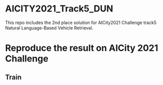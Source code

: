 # AICITY2021_Track5_DUN
This repo includes the 2nd place solution for AICity2021 Challenge track5 Natural Language-Based Vehicle Retrieval.
# Reproduce the result on AICity 2021 Challenge
## Train

